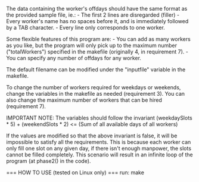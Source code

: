 The data containing the worker's offdays should have the same format as the provided sample file, ie.:
	- The first 2 lines are disregarded (filler)
	- Every worker's name has no spaces before it, and is immediately followed by a TAB character.
	- Every line only corresponds to one worker.

Some flexible features of this program are:
	- You can add as many workers as you like, but the program will only pick up to the maximum number ("totalWorkers") specified in the makefile (originally 4, in requirement 7).
	- You can specify any number of offdays for any worker.


The default filename can be modified under the "inputfile" variable in the makefile.

To change the number of workers required for weekdays or weekends, change the variables in the makefile as needed (requirement 3). You can also change the maximum number of workers that can be hired (requirement 7).

IMPORTANT NOTE: The variables should follow the invariant
	(weekdaySlots * 5) + (weekendSlots * 2) <= (Sum of all available days of all workers)

If the values are modified so that the above invariant is false, it will be impossible to satisfy all the requirements. This is because each worker can only fill one slot on any given day, if there isn't enough manpower, the slots cannot be filled completely. This scenario will result in an infinite loop of the program (at phase2() in the code).


=== HOW TO USE (tested on Linux only) ===
run:
	make